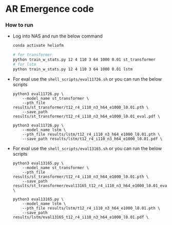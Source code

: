 # AR Emergence code


### How to run

- Log into NAS and run the below command
    
    ```bash
    conda activate heliofm  

    # for transformer
    python train_w_stats.py 12 4 110 3 64 1000 0.01 st_transformer
    # for lstm
    python train_w_stats.py 12 4 110 3 64 1000 0.01 lstm
    ```

- For eval use the `shell_scripts/eval11726.sh` or you can run the below scripts
    ```
    python3 eval11726.py \
        --model_name st_transformer \
        --pth_file results/st_transformer/t12_r4_i110_n3_h64_e1000_l0.01.pth \
        --save_path results/st_transformer/t12_r4_i110_n3_h64_e1000_l0.01_eval.pdf \

    python3 eval11726.py \
        --model_name lstm \
        --pth_file results/lstm/t12_r4_i110_n3_h64_e1000_l0.01.pth \
        --save_path results/lstm/t12_r4_i110_n3_h64_e1000_l0.01.pdf \
    ```

- For eval use the `shell_scripts/eval13165.sh` or you can run the below scripts
    ```
    python3 eval13165.py \
        --model_name st_transformer \
        --pth_file results/st_transformer/t12_r4_i110_n3_h64_e1000_l0.01.pth \
        --save_path results/st_transformer/eval13165_t12_r4_i110_n3_h64_e1000_l0.01_eval.pdf \

    python3 eval13165.py \
        --model_name lstm \
        --pth_file results/lstm/t12_r4_i110_n3_h64_e1000_l0.01.pth \
        --save_path results/lstm/eval13165_t12_r4_i110_n3_h64_e1000_l0.01.pdf \
    ```

